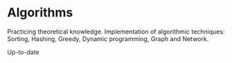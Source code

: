 # Algorithms

Practicing theoretical knowledge. Implementation of algorithmic techniques: Sorting, Hashing, Greedy, Dynamic programming, Graph and Network. 

Up-to-date
